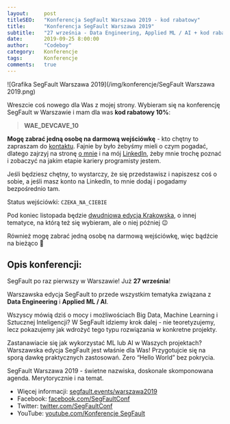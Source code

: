 ```yaml
---
layout:     post
titleSEO:   "Konferencja SegFault Warszawa 2019 - kod rabatowy"
title:      "Konferencja SegFault Warszawa 2019"
subtitle:   "27 września - Data Engineering, Applied ML / AI + kod rabatowy i darmowa wejściówka dla jednej osoby"
date:       2019-09-25 8:00:00
author:     "Codeboy"
category:   Konferencje
tags:       Konferencje
comments:   true
---
```


![Grafika SegFault Warszawa 2019](/img/konferencje/SegFault Warszawa 2019.png)

Wreszcie coś nowego dla Was z mojej strony. Wybieram się na konferencję SegFault w Warszawie i mam dla was **kod rabatowy 10%**:

> **WAE_DEVCAVE_10**

**Mogę zabrać jedną osobę na darmową wejściówkę** - kto chętny to zapraszam do [kontaktu](/kontakt). Fajnie by było żebyśmy mieli o czym pogadać, dlatego zajrzyj na stronę [o mnie](/o-mnie) i na mój [LinkedIn](https://www.linkedin.com/in/marcin-lasota/), żeby mnie trochę poznać i zobaczyć na jakim etapie kariery programisty jestem. 

Jeśli będziesz chętny, to wystarczy, że się przedstawisz i napiszesz coś o sobie, a jeśli masz konto na LinkedIn, to mnie dodaj i pogadamy bezpośrednio tam.

Status wejściówki: `CZEKA_NA_CIEBIE`

Pod koniec listopada będzie [dwudniowa edycja Krakowska](https://segfault.events/krakow2019/), o innej tematyce, na którą też się wybieram, ale o niej później :wink:

Również mogę zabrać jedną osobę na darmową wejściówkę, więc bądźcie na bieżąco :slightly_smiling_face:

## Opis konferencji:

SegFault po raz pierwszy w Warszawie! Już **27 września**!

Warszawska edycja SegFault to przede wszystkim tematyka związana z **Data Engineering** i **Applied ML / AI**.

Wszyscy mówią dziś o mocy i możliwościach Big Data, Machine Learning i Sztucznej Inteligencji? W SegFault idziemy krok dalej - nie teoretyzujemy, lecz pokazujemy jak wdrożyć tego typu rozwiązania w konkretne projekty.

Zastanawiacie się jak wykorzystać ML lub AI w Waszych projektach? Warszawska edycja SegFault jest właśnie dla Was! Przygotujcie się na sporą dawkę praktycznych zastosowań. Zero “Hello World” bez pokrycia.

SegFault Warszawa 2019 - świetne nazwiska, doskonale skomponowana agenda. Merytorycznie i na temat.

- Więcej informacji: [segfault.events/warszawa2019](https://segfault.events/warszawa2019/)
- Facebook: [facebook.com/SegFaultConf](https://www.facebook.com/SegFaultConf/)
- Twitter: [twitter.com/SegFaultConf](https://twitter.com/SegFaultConf)
- YouTube: [youtube.com/Konferencje SegFault](https://www.youtube.com/Konferencje%20SegFault)
